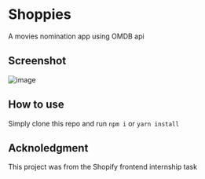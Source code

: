 # Shoppies

A movies nomination app using OMDB api

## Screenshot

![image](https://user-images.githubusercontent.com/42512400/104489721-dd9f7580-55c7-11eb-8ce3-d590772847d7.png)

## How to use 

Simply clone this repo and run `npm i` or `yarn install`


## Acknoledgment

This project was from the Shopify frontend internship task
